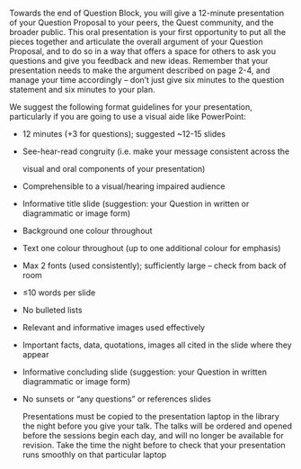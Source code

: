

Towards the end of Question Block, you will give a 12-minute presentation of your Question Proposal to your peers, the Quest community, and the broader public. This oral presentation is your first opportunity to put all the pieces together and articulate the overall argument of your Question Proposal, and to do so in a way that offers a space for others to ask you questions and give you feedback and new ideas. Remember that your presentation needs to make the argument described on page 2-4, and manage your time accordingly – don’t just give six minutes to the question statement and six minutes to your plan.

We suggest the following format guidelines for your presentation, particularly if you are going to use a visual aide like PowerPoint:

* 12 minutes \(+3 for questions\); suggested ~12-15 slides

* See-hear-read congruity \(i.e. make your message consistent across the

  visual and oral components of your presentation\)

* Comprehensible to a visual/hearing impaired audience

* Informative title slide \(suggestion: your Question in written or diagrammatic or image form\)

* Background one colour throughout

* Text one colour throughout \(up to one additional colour for emphasis\)

* Max 2 fonts \(used consistently\); sufficiently large – check from back of room

* ≤10 words per slide

* No bulleted lists

* Relevant and informative images used effectively

* Important facts, data, quotations, images all cited in the slide where they appear

* Informative concluding slide \(suggestion: your Question in written diagrammatic or image form\)

* No sunsets or “any questions” or references slides

  Presentations must be copied to the presentation laptop in the library the night before you give your talk. The talks will be ordered and opened before the sessions begin each day, and will no longer be available for revision. Take the time the night before to check that your presentation runs smoothly on that particular laptop



